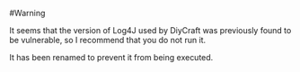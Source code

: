 #Warning

It seems that the version of Log4J used by DiyCraft was previously found to be vulnerable, so I recommend that you do not run it.  
  
It has been renamed to prevent it from being executed.  